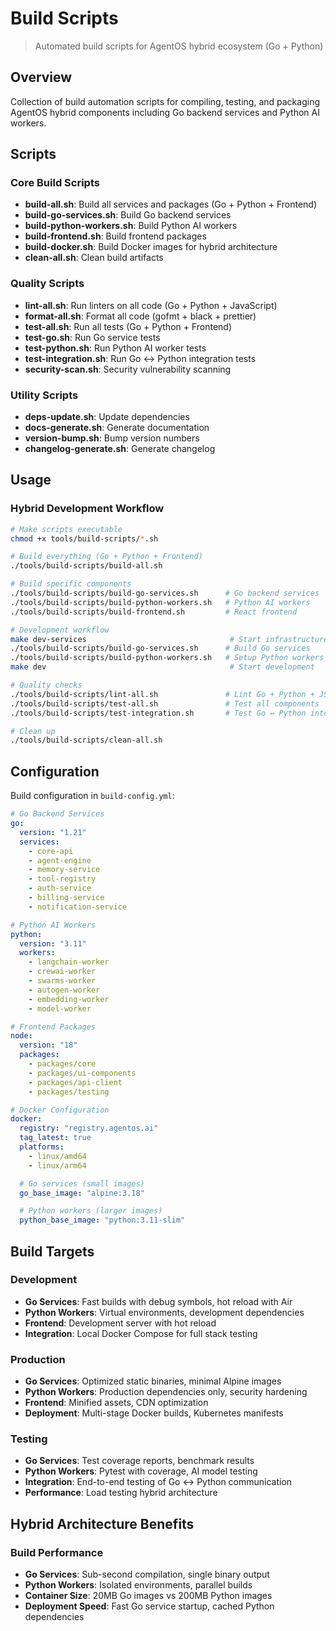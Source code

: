 # Build Scripts

> Automated build scripts for AgentOS hybrid ecosystem (Go + Python)

## Overview

Collection of build automation scripts for compiling, testing, and packaging AgentOS hybrid components including Go backend services and Python AI workers.

## Scripts

### Core Build Scripts

- **build-all.sh**: Build all services and packages (Go + Python + Frontend)
- **build-go-services.sh**: Build Go backend services
- **build-python-workers.sh**: Build Python AI workers
- **build-frontend.sh**: Build frontend packages
- **build-docker.sh**: Build Docker images for hybrid architecture
- **clean-all.sh**: Clean build artifacts

### Quality Scripts

- **lint-all.sh**: Run linters on all code (Go + Python + JavaScript)
- **format-all.sh**: Format all code (gofmt + black + prettier)
- **test-all.sh**: Run all tests (Go + Python + Frontend)
- **test-go.sh**: Run Go service tests
- **test-python.sh**: Run Python AI worker tests
- **test-integration.sh**: Run Go ↔ Python integration tests
- **security-scan.sh**: Security vulnerability scanning

### Utility Scripts

- **deps-update.sh**: Update dependencies
- **docs-generate.sh**: Generate documentation
- **version-bump.sh**: Bump version numbers
- **changelog-generate.sh**: Generate changelog

## Usage

### **Hybrid Development Workflow**

```bash
# Make scripts executable
chmod +x tools/build-scripts/*.sh

# Build everything (Go + Python + Frontend)
./tools/build-scripts/build-all.sh

# Build specific components
./tools/build-scripts/build-go-services.sh      # Go backend services
./tools/build-scripts/build-python-workers.sh   # Python AI workers
./tools/build-scripts/build-frontend.sh         # React frontend

# Development workflow
make dev-services                                # Start infrastructure
./tools/build-scripts/build-go-services.sh      # Build Go services
./tools/build-scripts/build-python-workers.sh   # Setup Python workers
make dev                                         # Start development

# Quality checks
./tools/build-scripts/lint-all.sh               # Lint Go + Python + JS
./tools/build-scripts/test-all.sh               # Test all components
./tools/build-scripts/test-integration.sh       # Test Go ↔ Python integration

# Clean up
./tools/build-scripts/clean-all.sh
```

## Configuration

Build configuration in `build-config.yml`:

```yaml
# Go Backend Services
go:
  version: "1.21"
  services:
    - core-api
    - agent-engine
    - memory-service
    - tool-registry
    - auth-service
    - billing-service
    - notification-service

# Python AI Workers
python:
  version: "3.11"
  workers:
    - langchain-worker
    - crewai-worker
    - swarms-worker
    - autogen-worker
    - embedding-worker
    - model-worker

# Frontend Packages
node:
  version: "18"
  packages:
    - packages/core
    - packages/ui-components
    - packages/api-client
    - packages/testing

# Docker Configuration
docker:
  registry: "registry.agentos.ai"
  tag_latest: true
  platforms:
    - linux/amd64
    - linux/arm64

  # Go services (small images)
  go_base_image: "alpine:3.18"

  # Python workers (larger images)
  python_base_image: "python:3.11-slim"
```

## Build Targets

### Development
- **Go Services**: Fast builds with debug symbols, hot reload with Air
- **Python Workers**: Virtual environments, development dependencies
- **Frontend**: Development server with hot reload
- **Integration**: Local Docker Compose for full stack testing

### Production
- **Go Services**: Optimized static binaries, minimal Alpine images
- **Python Workers**: Production dependencies only, security hardening
- **Frontend**: Minified assets, CDN optimization
- **Deployment**: Multi-stage Docker builds, Kubernetes manifests

### Testing
- **Go Services**: Test coverage reports, benchmark results
- **Python Workers**: Pytest with coverage, AI model testing
- **Integration**: End-to-end testing of Go ↔ Python communication
- **Performance**: Load testing hybrid architecture

## Hybrid Architecture Benefits

### Build Performance
- **Go Services**: Sub-second compilation, single binary output
- **Python Workers**: Isolated environments, parallel builds
- **Container Size**: 20MB Go images vs 200MB Python images
- **Deployment Speed**: Fast Go service startup, cached Python dependencies